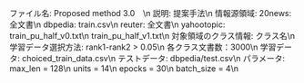 ファイル名:             Proposed method 3.0　\n
説明:	                提案手法\n
情報源領域: 20news:     全文書\n
            dbpedia:    train.csv\n
            reuter:     全文書\n
            yahootopic: train_pu_half_v0.txt\n
                        train_pu_half_v1.txt\n
対象領域のクラス情報:   クラス名\n
学習データ選択方法:     rank1-rank2 > 0.05\n
                        各クラス文書数：3000\n
学習データ:             choiced_train_data.csv\n
テストデータ:           dbpedia/test.csv\n
パラメータ:             max_len = 128\n
                        units = 14\n
                        epocks = 30\n
                        batch_size = 4\n

